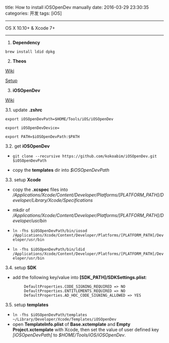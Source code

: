 title: How to install iOSOpenDev manually
date: 2016-03-29 23:30:35
categories: 开发
tags: [iOS]

---

OS X 10.10+ & Xcode 7+

-----

1. **Dependency**

 `brew install ldid dpkg`

2. **Theos**

 [Wiki](https://github.com/theos/theos/wiki)
    
 [Setup](http://iphonedevwiki.net/index.php/Theos/Setup)

3. **iOSOpenDev**

 [Wiki](https://github.com/kokoabim/iOSOpenDev/wiki)

 3.1. update **.zshrc**
 
 `export iOSOpenDevPath=$HOME/Tools/iOS/iOSOpenDev`
 
 `export iOSOpenDevDevice=`
 
 `export PATH=$iOSOpenDevPath:$PATH`

 3.2. get **iOSOpenDev**
 
 * `git clone --recursive https://github.com/kokoabim/iOSOpenDev.git $iOSOpenDevPath`

 * copy the **templates** dir into *$iOSOpenDevPath*

 3.3. setup **Xcode**

 * copy the **.xcspec** files into */Applications/Xcode/Content/Developer/Platforms/[PLATFORM_PATH]/Developer/Library/Xcode/Specifications*
    
 * mkdir of */Applications/Xcode/Content/Developer/Platforms/[PLATFORM_PATH]/Developer/usr/bin*
	
 * `ln -fhs $iOSOpenDevPath/bin/iosod /Applications/Xcode/Content/Developer/Platforms/[PLATFORM_PATH]/Developer/usr/bin`
	
 * `ln -fhs $iOSOpenDevPath/bin/ldid /Applications/Xcode/Content/Developer/Platforms/[PLATFORM_PATH]/Developer/usr/bin`
	
 3.4. setup **SDK**
 
 * add the following key/value into **[SDK_PATH]/SDKSettings.plist**:

            DefaultProperties.CODE_SIGNING_REQUIRED => NO
            DefaultProperties.ENTITLEMENTS_REQUIRED => NO
            DefaultProperties.AD_HOC_CODE_SIGNING_ALLOWED => YES

 3.5. setup **templates**
 
 * `ln -fhs $iOSOpenDevPath/templates ~/Library/Developer/Xcode/Templates/iOSOpenDev`
 * open **TemplateInfo.plist** of **Base.xctemplate** and **Empty Project.xctemplate** with Xcode, then set the value of user defined key *[iOSOpenDevPath]* to *$HOME/Tools/iOS/iOSOpenDev*.
